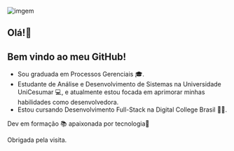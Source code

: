 ![imgem](https://github.com/adrieleaquino/adrieleaquino/assets/110426119/caf91e95-2b50-424c-b0b7-e449ef44c3fc)
  
  ## Olá!👋
  ## Bem vindo ao meu GitHub!
  
  - Sou graduada em Processos Gerenciais 🎓.
  - Estudante de Análise e Desenvolvimento de Sistemas na Universidade UniCesumar 💻, e atualmente estou focada 
    em aprimorar minhas habilidades como desenvolvedora.
  - Estou cursando Desenvolvimento Full-Stack na Digital College Brasil 👩‍💻.
 
   Dev em formação 📚 apaixonada por tecnologia💜
  
   Obrigada pela visita.
